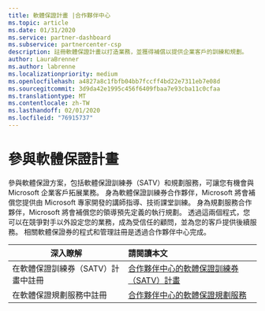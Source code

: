 ```yaml
---
title: 軟體保證計畫 |合作夥伴中心
ms.topic: article
ms.date: 01/31/2020
ms.service: partner-dashboard
ms.subservice: partnercenter-csp
description: 註冊軟體保證計畫以打造業務，並獲得補償以提供企業客戶的訓練和規劃。
author: LauraBrenner
ms.author: labrenne
ms.localizationpriority: medium
ms.openlocfilehash: a4827a8c1fbfb04bb7fccff4bd22e7311eb7e08d
ms.sourcegitcommit: 3d9da42e1995c456f6409fbaa7e93cba11c0cfaa
ms.translationtype: MT
ms.contentlocale: zh-TW
ms.lasthandoff: 02/01/2020
ms.locfileid: "76915737"
---
```

# <a name="participate-in-software-assurance-programs"></a>參與軟體保證計畫

參與軟體保證方案，包括軟體保證訓練券（SATV）和規劃服務，可讓您有機會與 Microsoft 企業客戶拓展業務。 身為軟體保證訓練券合作夥伴，Microsoft 將會補償您提供由 Microsoft 專家開發的講師指導、技術課堂訓練。 身為規劃服務合作夥伴，Microsoft 將會補償您的領導預先定義的執行規劃。 透過這兩個程式，您可以在競爭對手以外設定您的業務，成為受信任的顧問，並為您的客戶提供後續服務。 相關軟體保證券的程式和管理註冊是透過合作夥伴中心完成。

|**深入瞭解**   |**請閱讀本文**   |
|--------------------------|:------------------|
|在軟體保證訓練券（SATV）計畫中註冊|[合作夥伴中心的軟體保證訓練券（SATV）計畫](software-assurance-satv.md)|
|在軟體保證規劃服務中註冊|[合作夥伴中心的軟體保證規劃服務](software-assurance-dps.md) |